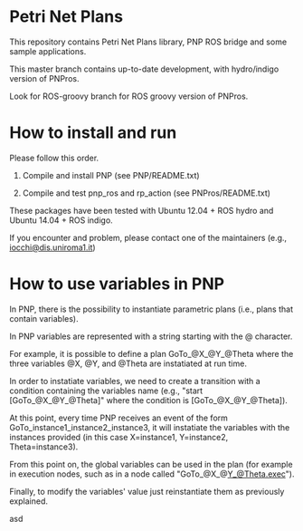 
Petri Net Plans
===============

This repository contains Petri Net Plans library, PNP ROS bridge and some sample applications.

This master branch contains up-to-date development, with hydro/indigo version of PNPros.

Look for ROS-groovy branch for ROS groovy version of PNPros.


How to install and run
======================

Please follow this order.

1. Compile and install PNP (see PNP/README.txt)

2. Compile and test pnp_ros and rp_action (see PNPros/README.txt)

These packages have been tested with Ubuntu 12.04 + ROS hydro and 
Ubuntu 14.04 + ROS indigo.

If you encounter and problem, please contact one of the maintainers
(e.g., iocchi@dis.uniroma1.it)

How to use variables in PNP
======================

In PNP, there is the possibility to instantiate parametric plans (i.e., plans that contain variables).

In PNP variables are represented with a string starting with the @ character.

For example, it is possible to define a plan GoTo_@X_@Y_@Theta where the three variables @X, @Y, and @Theta are instatiated at run time. 

In order to instatiate variables, we need to create a transition with a condition containing the variables name (e.g., "start [GoTo_@X_@Y_@Theta]" where the condition is [GoTo_@X_@Y_@Theta]). 

At this point, every time PNP receives an event of the form GoTo_instance1_instance2_instance3, it will instatiate the variables with the instances provided (in this case X=instance1, Y=instance2, Theta=instance3). 

From this point on, the global variables can be used in the plan (for example in execution nodes, such as in a node called "GoTo_@X_@Y_@Theta.exec").

Finally, to modify the variables' value just reinstantiate them as previously explained.

asd
